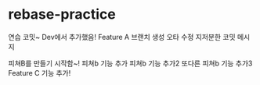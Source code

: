 # rebase-practice

연습 코밋~
Dev에서 추가했음!
Feature A 브랜치 생성
오타 수정
지저분한 코밋 메시지

피쳐B를 만들기 시작함~!
피쳐b 기능 추가
피쳐b 기능 추가2
또다른 피쳐b 기능 추가3
Feature C 기능 추가!
